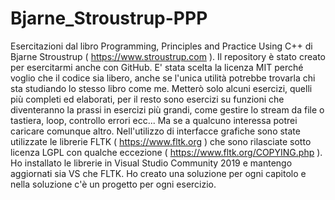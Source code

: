 # Bjarne_Stroustrup-PPP
Esercitazioni dal libro Programming, Principles and Practice Using C++ di Bjarne Stroustrup ( https://www.stroustrup.com ).
Il repository è stato creato per esercitarmi anche con GitHub.
E' stata scelta la licenza MIT perché voglio che il codice sia libero, anche se l'unica utilità potrebbe trovarla chi sta studiando lo stesso libro come me.
Metterò solo alcuni esercizi, quelli più completi ed elaborati, per il resto sono esercizi su funzioni che diventeranno la prassi in esercizi più grandi, come gestire lo stream da file o tastiera, loop, controllo errori ecc... Ma se a qualcuno interessa potrei caricare comunque altro.
Nell'utilizzo di interfacce grafiche sono state utilizzate le librerie FLTK ( https://www.fltk.org ) che sono rilasciate sotto licenza LGPL con qualche eccezione ( https://www.fltk.org/COPYING.php ).
Ho installato le librerie in Visual Studio Community 2019 e mantengo aggiornati sia VS che FLTK.
Ho creato una soluzione per ogni capitolo e nella soluzione c'è un progetto per ogni esercizio.
